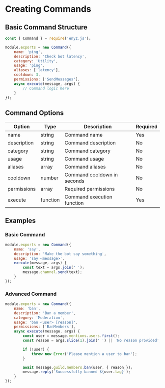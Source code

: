 # Creating Commands

## Basic Command Structure

```javascript
const { Command } = require('enyz.js');

module.exports = new Command({
    name: 'ping',
    description: 'Check bot latency',
    category: 'Utility',
    usage: 'ping',
    aliases: ['latency'],
    cooldown: 3,
    permissions: ['SendMessages'],
    async execute(message, args) {
        // Command logic here
    }
});
```

## Command Options

| Option | Type | Description | Required |
|--------|------|-------------|----------|
| name | string | Command name | Yes |
| description | string | Command description | No |
| category | string | Command category | No |
| usage | string | Command usage | No |
| aliases | array | Command aliases | No |
| cooldown | number | Command cooldown in seconds | No |
| permissions | array | Required permissions | No |
| execute | function | Command execution function | Yes |

## Examples

### Basic Command
```javascript
module.exports = new Command({
    name: 'say',
    description: 'Make the bot say something',
    usage: 'say <message>',
    execute(message, args) {
        const text = args.join(' ');
        message.channel.send(text);
    }
});
```

### Advanced Command
```javascript
module.exports = new Command({
    name: 'ban',
    description: 'Ban a member',
    category: 'Moderation',
    usage: 'ban <user> [reason]',
    permissions: ['BanMembers'],
    async execute(message, args) {
        const user = message.mentions.users.first();
        const reason = args.slice(1).join(' ') || 'No reason provided';

        if (!user) {
            throw new Error('Please mention a user to ban');
        }

        await message.guild.members.ban(user, { reason });
        message.reply(`Successfully banned ${user.tag}`);
    }
});
``` 
